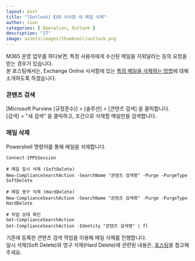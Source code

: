 ```yaml
---
layout: post
title: "[Outlook] EXO 사서함 내 메일 삭제"
author: sion
categories: [ Operation, Outlook ]
description: "27"
image: assets/images/thumbnail/outlook.png
---
```


M365 운영 업무를 하다보면, 특정 사용자에게 수신된 메일을 지워달라는 등의 요청을 받는 경우가 있습니다.  
본 포스팅에서는, Exchange Online 사서함에 있는 [특정 메일을 삭제하는 방법][1]에 대해 소개하도록 하겠습니다.


### 콘텐츠 검색

[Microsoft Purview (규정준수)] > [솔루션] > [콘텐츠 검색] 을 클릭합니다.  
[검색] > "새 검색" 을 클릭하고, 조건으로 삭제할 메일만을 검색합니다.  


### 메일 삭제

Powershell 명령어를 통해 메일을 삭제합니다.  

```
Connect-IPPSSession

# 메일 일시 삭제 (SoftDelete)
New-ComplianceSearchAction -SearchName "콘텐츠 검색명" -Purge -PurgeType SoftDelete

# 메일 영구 삭제 (HardDelete)
New-ComplianceSearchAction -SearchName "콘텐츠 검색명" -Purge -PurgeType HardDelete

# 작업 상태 확인
Get-ComplianceSearchAction
Get-ComplianceSearchAction -Identity "콘텐츠 검색명" | fl
```
기존에 등록한 콘텐츠 검색 작업을 이용해 메일 삭제를 진행합니다.  
일시 삭제(Soft Delete)와 영구 삭제(Hard Delete)에 관련된 내용은, [포스팅][2]을 참고해주세요.  


[1]: https://learn.microsoft.com/ko-kr/purview/ediscovery-search-for-and-delete-email-messages
[2]: https://sixxon.github.io/operation/outlook/2024/02/26/20_%EC%82%AD%EC%A0%9C%EB%90%9C-%EB%A9%94%EC%9D%BC-%EB%B0%8F-%EC%82%AC%EC%84%9C%ED%95%A8.html